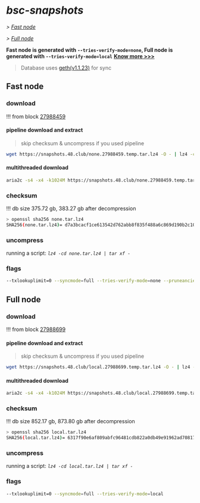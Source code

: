 # *bsc-snapshots*


*\> [Fast node](#fast-node)*

*\> [Full node](#full-node)*

**Fast node is generated with `--tries-verify-mode=none`, Full node is generated with `--tries-verify-mode=local`**
**[Know more >>>](https://github.com/bnb-chain/bsc/pull/926)**

> Database uses [geth(v1.1.23)](https://github.com/bnb-chain/bsc/releases/tag/v1.1.23) for sync


## Fast node

### download

<!-- begin_none -->

!!! from block [27988459](https://bscscan.com/block/27988459)

#### pipeline download and extract
> skip checksum & uncompress if you used pipeline
```bash
wget https://snapshots.48.club/none.27988459.temp.tar.lz4 -O - | lz4 -cd | tar xf -
```

#### multithreaded download

```bash
aria2c -s4 -x4 -k1024M https://snapshots.48.club/none.27988459.temp.tar.lz4 -o none.tar.lz4
```


### checksum

!!! db size 375.72 gb, 383.27 gb after decompression
```bash
> openssl sha256 none.tar.lz4
SHA256(none.tar.lz4)= d7a3bcacf1ce613542d762abb8f835f488a6c869d190b2c101f56061bb02486a
```

<!-- end_none -->

### uncompress


running a script: _`lz4 -cd none.tar.lz4 | tar xf -`_


### flags


```bash
--txlookuplimit=0 --syncmode=full --tries-verify-mode=none --pruneancient=true --diffblock=5000
```


## Full node


### download

<!-- begin_local -->

!!! from block [27988699](https://bscscan.com/block/27988699)

#### pipeline download and extract
> skip checksum & uncompress if you used pipeline
```bash
wget https://snapshots.48.club/local.27988699.temp.tar.lz4 -O - | lz4 -cd | tar xf -
```

#### multithreaded download

```bash
aria2c -s4 -x4 -k1024M https://snapshots.48.club/local.27988699.temp.tar.lz4 -o local.tar.lz4
```


### checksum

!!! db size 852.17 gb, 873.80 gb after decompression
```bash
> openssl sha256 local.tar.lz4
SHA256(local.tar.lz4)= 6317f90e6af809abfc96481cdb822a0db49e91962ad70817a9f281619272d8a1
```

<!-- end_local -->


### uncompress


running a script: _`lz4 -cd local.tar.lz4 | tar xf -`_


### flags


```bash
--txlookuplimit=0 --syncmode=full --tries-verify-mode=local
```
